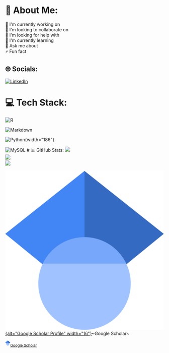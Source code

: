 # 💫 About Me:

🔭 I'm currently working on<br>👯 I'm looking to collaborate on<br>🤝 I'm looking for help with<br>🌱 I'm currently learning<br>💬 Ask me about<br>⚡ Fun fact

## 🌐 Socials:

[![LinkedIn](https://img.shields.io/badge/LinkedIn-%25230077B5.svg?logo=linkedin&logoColor=white)](https://linkedin.com/in/seamusrobertmurphy)

# 💻 Tech Stack:

![R](https://img.shields.io/badge/r-%2523276DC3.svg?style=plastic&logo=r&logoColor=white)

![Markdown](https://img.shields.io/badge/markdown-%2523000000.svg?style=plastic&logo=markdown&logoColor=white)

![Python](https://img.shields.io/badge/python-3670A0?style=plastic&logo=python&logoColor=ffdd54){width="186"}

![MySQL](https://img.shields.io/badge/mysql-%252300000f.svg?style=plastic&logo=mysql&logoColor=white) \# 📊 GitHub Stats: ![](https://github-readme-stats.vercel.app/api?username=seamusrobertmurphy&theme=city_light&hide_border=false&include_all_commits=true&count_private=false)<br/> ![](https://github-readme-streak-stats.herokuapp.com/?user=seamusrobertmurphy&theme=city_light&hide_border=false)<br/> ![](https://github-readme-stats.vercel.app/api/top-langs/?username=seamusrobertmurphy&theme=city_light&hide_border=false&include_all_commits=true&count_private=false&layout=compact)

[![](google-scholar.svg){alt="Google Scholar Profile" width="16"}](https://scholar.google.com/citations?user=jDGq9I4AAAAJ&hl=en)~Google Scholar~

[<img src="google-scholar.svg" width="16"/>](https://scholar.google.com/citations?user=jDGq9I4AAAAJ&hl=en)<sub>[Google Scholar](https://scholar.google.com/citations?user=jDGq9I4AAAAJ&hl=en)</sub>
